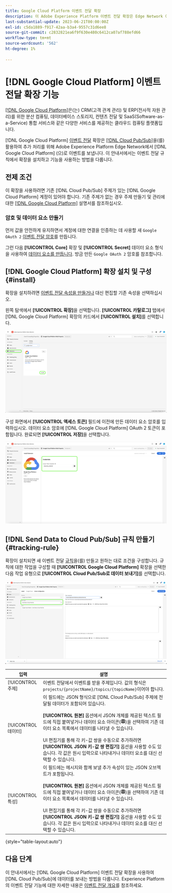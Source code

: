 ```yaml
---
title: Google Cloud Platform 이벤트 전달 확장
description: 이 Adobe Experience Platform 이벤트 전달 확장은 Edge Network 이벤트를 Google Cloud Platform으로 전송합니다.
last-substantial-update: 2023-06-21T00:00:00Z
exl-id: c5da1889-f917-42aa-b3a4-9557c31d6ee8
source-git-commit: c2832821ea6f9f630e480c6412ca07af788efd66
workflow-type: tm+mt
source-wordcount: '562'
ht-degree: 1%

---
```


# [!DNL Google Cloud Platform] 이벤트 전달 확장 기능

[[!DNL Google Cloud Platform]](https://cloud.google.com/)은(는) CRM(고객 관계 관리) 및 ERP(전사적 자원 관리)를 위한 분산 컴퓨팅, 데이터베이스 스토리지, 컨텐츠 전달 및 SaaS(Software-as-a-Service) 통합 서비스와 같은 다양한 서비스를 제공하는 클라우드 컴퓨팅 플랫폼입니다.

[!DNL Google Cloud Platform] [이벤트 전달](../../../ui/event-forwarding/overview.md) 확장은 [[!DNL Cloud Pub/Sub]](https://cloud.google.com/pubsub)을(를) 활용하여 추가 처리를 위해 Adobe Experience Platform Edge Network에서 [!DNL Google Cloud Platform] (으)로 이벤트를 보냅니다. 이 안내서에서는 이벤트 전달 규칙에서 확장을 설치하고 기능을 사용하는 방법을 다룹니다.

## 전제 조건

이 확장을 사용하려면 기존 [!DNL Cloud Pub/Sub] 주제가 있는 [!DNL Google Cloud Platform] 계정이 있어야 합니다. 기존 주제가 없는 경우 주제 만들기 및 관리에 대한 [[!DNL Google Cloud Platform]](https://cloud.google.com/pubsub/docs/create-topic) 설명서를 참조하십시오.

### 암호 및 데이터 요소 만들기

먼저 값을 안전하게 유지하면서 계정에 대한 연결을 인증하는 데 사용할 새 `Google OAuth 2` [이벤트 전달 암호](../../../ui/event-forwarding/secrets.md)를 만듭니다.

그런 다음 **[!UICONTROL Core]** 확장 및 **[!UICONTROL Secret]** 데이터 요소 형식을 사용하여 [데이터 요소를 만듭니다](../../../ui/managing-resources/data-elements.md#create-a-data-element). 방금 만든 `Google OAuth 2` 암호를 참조합니다.

## [!DNL Google Cloud Platform] 확장 설치 및 구성 {#install}

확장을 설치하려면 [이벤트 전달 속성을 만들거나](../../../ui/event-forwarding/overview.md#properties) 대신 편집할 기존 속성을 선택하십시오.

왼쪽 탐색에서 **[!UICONTROL 확장]**&#x200B;을 선택합니다. **[!UICONTROL 카탈로그]** 탭에서 [!DNL Google Cloud Platform] 확장의 카드에서 **[!UICONTROL 설치]**&#x200B;를 선택합니다.

![카탈로그 [!DNL Google Cloud Platform] 확장이 설치를 강조 표시합니다.](../../../images/extensions/server/google-cloud-platform/install-extension.png)

구성 화면에서 **[!UICONTROL 액세스 토큰]** 필드에 이전에 만든 데이터 요소 암호를 입력하십시오. 데이터 요소 암호에 [!DNL Google Cloud Platform] OAuth 2 토큰이 포함됩니다. 완료되면 **[!UICONTROL 저장]**&#x200B;을 선택합니다.

![확장 구성 페이지 [!DNL Google Cloud Platform]입니다.](../../../images/extensions/server/google-cloud-platform/configure-extension.png)

## [!DNL Send Data to Cloud Pub/Sub] 규칙 만들기 {#tracking-rule}

확장이 설치되면 새 이벤트 전달 [규칙](../../../ui/managing-resources/rules.md)을(를) 만들고 원하는 대로 조건을 구성합니다. 규칙에 대한 작업을 구성할 때 **[!UICONTROL Google Cloud Platform]** 확장을 선택한 다음 작업 유형으로 **[!UICONTROL Cloud Pub/Sub로 데이터 보내기]**&#x200B;를 선택합니다.

![작업이 강조 표시된 [!UICONTROL Google Cloud Platform]에 대한 작업 구성 보기 및 [!UICONTROL Cloud Pub/Sub로 데이터 보내기].](../../../images/extensions/server/google-cloud-platform/event-action.png)

| 입력 | 설명 |
| --- | --- |
| [!UICONTROL 주제] | 이벤트 전달에서 이벤트를 받을 주제입니다. 값의 형식은 `projects/{projectName}/topics/{topicName}`이어야 합니다. |
| [!UICONTROL 데이터] | 이 필드에는 JSON 형식으로 [!DNL Cloud Pub/Sub] 주제에 전달될 데이터가 포함되어 있습니다.<br><br>**[!UICONTROL 원본]** 옵션에서 JSON 개체를 제공된 텍스트 필드에 직접 붙여넣거나 데이터 요소 아이콘(![데이터 집합 아이콘](/help/images/icons/database.png))을 선택하여 기존 데이터 요소 목록에서 데이터를 나타낼 수 있습니다.<br><br>UI 편집기를 통해 각 키-값 쌍을 수동으로 추가하려면 **[!UICONTROL JSON 키-값 쌍 편집기]** 옵션을 사용할 수도 있습니다. 각 값은 원시 입력으로 나타내거나 데이터 요소를 대신 선택할 수 있습니다. |
| [!UICONTROL 특성] | 이 필드에는 메시지와 함께 보낼 추가 속성이 있는 JSON 오브젝트가 포함됩니다.<br><br>**[!UICONTROL 원본]** 옵션에서 JSON 개체를 제공된 텍스트 필드에 직접 붙여넣거나 데이터 요소 아이콘(![데이터 집합 아이콘](/help/images/icons/database.png))을 선택하여 기존 데이터 요소 목록에서 데이터를 나타낼 수 있습니다.<br><br>UI 편집기를 통해 각 키-값 쌍을 수동으로 추가하려면 **[!UICONTROL JSON 키-값 쌍 편집기]** 옵션을 사용할 수도 있습니다. 각 값은 원시 입력으로 나타내거나 데이터 요소를 대신 선택할 수 있습니다. |

{style="table-layout:auto"}

## 다음 단계

이 안내서에서는 [!DNL Google Cloud Platform] 이벤트 전달 확장을 사용하여 [!DNL Cloud Pub/Sub]에 데이터를 보내는 방법을 다룹니다. Experience Platform의 이벤트 전달 기능에 대한 자세한 내용은 [이벤트 전달 개요](../../../ui/event-forwarding/overview.md)를 참조하세요.
